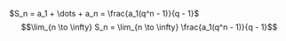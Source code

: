 $S_n = a_1 + \dots + a_n = \frac{a_1(q^n - 1)}{q - 1}$
$$\lim_{n \to \infty} S_n = \lim_{n \to \infty} \frac{a_1(q^n - 1)}{q - 1}$$